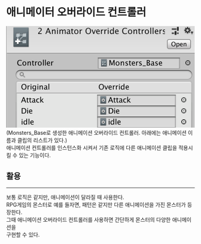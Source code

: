 # 애니메이터 오버라이드 컨트롤러
![](./anim.png) <br>
(Monsters_Base로 생성한 애니메이션 오버라이드 컨트롤러. 아래에는 애니메이션 이름과 클립의 리스트가 있다.)<br>
애니메이션 컨트롤러를 인스턴스화 시켜서 기존 로직에 다른 애니메이션 클립을 적용시킬 수 있는 기능이다. <br>
## 활용
---------
보통 로직은 같지만, 애니메이션이 달라질 때 사용한다. <br>
RPG게임의 몬스터로 예를 들자면, 패턴은 같지만 다른 애니메이션을 가진 몬스터가 등장한다. <br>
그때 애니메이션 오버라이드 컨트롤러를 사용하면 간단하게 몬스터의 다양한 애니메이션을<br>
구현할 수 있다.
